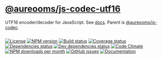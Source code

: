 [@aureooms/js-codec-utf16](https://aureooms.github.io/js-codec-utf16)
==

UTF16 encoder/decoder for JavaScript.
See [docs](https://aureooms.github.io/js-codec-utf16/index.html).
Parent is [@aureooms/js-codec](https://github.com/aureooms/js-codec).

```js
```

[![License](https://img.shields.io/github/license/aureooms/js-codec-utf16.svg?style=flat)](https://raw.githubusercontent.com/aureooms/js-codec-utf16/master/LICENSE)
[![NPM version](https://img.shields.io/npm/v/@aureooms/js-codec-utf16.svg?style=flat)](https://www.npmjs.org/package/@aureooms/js-codec-utf16)
[![Build status](https://img.shields.io/travis/aureooms/js-codec-utf16.svg?style=flat)](https://travis-ci.org/aureooms/js-codec-utf16)
[![Coverage status](https://img.shields.io/coveralls/aureooms/js-codec-utf16.svg?style=flat)](https://coveralls.io/r/aureooms/js-codec-utf16)
[![Dependencies status](https://img.shields.io/david/aureooms/js-codec-utf16.svg?style=flat)](https://david-dm.org/aureooms/js-codec-utf16)
[![Dev dependencies status](https://img.shields.io/david/dev/aureooms/js-codec-utf16.svg?style=flat)](https://david-dm.org/aureooms/js-codec-utf16?type=dev)
[![Code Climate](https://img.shields.io/codeclimate/github/aureooms/js-codec-utf16.svg?style=flat)](https://codeclimate.com/github/aureooms/js-codec-utf16)
[![NPM downloads per month](https://img.shields.io/npm/dm/@aureooms/js-codec-utf16.svg?style=flat)](https://www.npmjs.org/package/@aureooms/js-codec-utf16)
[![GitHub issues](https://img.shields.io/github/issues/aureooms/js-codec-utf16.svg?style=flat)](https://github.com/aureooms/js-codec-utf16/issues)
[![Documentation](https://aureooms.github.io/js-codec-utf16/badge.svg)](https://aureooms.github.io/js-codec-utf16/source.html)

